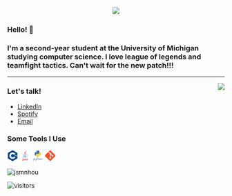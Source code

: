 <div id="header" align="center">
    <img src="https://media1.giphy.com/media/v1.Y2lkPTc5MGI3NjExYjZiNTFiNTQ3ZmQwMTc5NGNiZmE2MGI5MThkMDgzOWMyZmQ0ZDBkNSZjdD1z/lnyTxlW69yhGNaHcwr/giphy.gif" width="100"/>
</div>

<p align="center">

### Hello! 👋 
### I'm a second-year student at the University of Michigan studying computer science. I love league of legends and teamfight tactics. Can't wait for the new patch!!!

------

 <img align="right" src="https://media1.giphy.com/media/v1.Y2lkPTc5MGI3NjExYjZiNTFiNTQ3ZmQwMTc5NGNiZmE2MGI5MThkMDgzOWMyZmQ0ZDBkNSZjdD1z/lnyTxlW69yhGNaHcwr/giphy.gif">

### Let's talk!

* [LinkedIn](https://www.linkedin.com/in/jasmine-hou1/)
* [Spotify](https://open.spotify.com/user/ke17fmzadn03r8cr328qxoguo)
* [Email](mailto:jsmnhou@gmail.com)

### Some Tools I Use
<p align="left">
<img src="https://raw.githubusercontent.com/devicons/devicon/master/icons/cplusplus/cplusplus-plain.svg" alt="css3" width="25" height="25" />
<img src="https://raw.githubusercontent.com/devicons/devicon/master/icons/java/java-original-wordmark.svg" alt="java" width="25" height="25" />
<img src="https://raw.githubusercontent.com/devicons/devicon/master/icons/python/python-original-wordmark.svg" alt="python" width="25" height="25" />
<img src="https://raw.githubusercontent.com/devicons/devicon/master/icons/git/git-plain.svg" alt="nginx" width="25" height="25" />
</p>
<img src="https://github-readme-stats.vercel.app/api?username=jsmnhou&show_icons=true&count_private=true&theme=dark" alt="jsmnhou" />
<p><img src="https://visitor-badge.glitch.me/badge?page_id=jsmnhou.jsmnhou" alt="visitors"></p>

<!--
**jasminehou11/jasminehou11** is a ✨ _special_ ✨ repository because its `README.md` (this file) appears on your GitHub profile.

Here are some ideas to get you started:

- 🔭 I’m currently working on ...
- 🌱 I’m currently learning ...
- 👯 I’m looking to collaborate on ...
- 🤔 I’m looking for help with ...
- 💬 Ask me about ...
- 📫 How to reach me: ...
- 😄 Pronouns: ...
- ⚡ Fun fact: ...
-->
